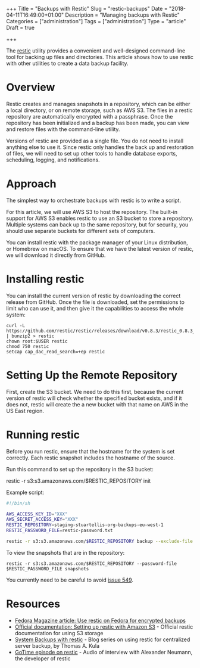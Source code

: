 +++
Title = "Backups with Restic"
Slug = "restic-backups"
Date = "2018-04-11T16:49:00+01:00"
Description = "Managing backups with Restic"
Categories = ["administration"]
Tags = ["administration"]
Type = "article"
Draft = true

+++

The [restic](https://restic.net/) utility provides a convenient and well-designed command-line tool for backing up files and directories. This article shows how to use restic with other utilities to create a data backup facility.

<!--more-->

# Overview

Restic creates and manages snapshots in a repository, which can be either a local directory, or on remote storage, such as AWS S3. The files in a restic repository are automatically encrypted with a passphrase. Once the repository has been initialized and a backup has been made, you can view and restore files with the command-line utility.

Versions of restic are provided as a single file. You do not need to install anything else to use it. Since restic only handles the back up and restoration of files, we will need to set up other tools to handle database exports, scheduling, logging, and notifications.

# Approach

The simplest way to orchestrate backups with restic is to write a script.

For this article, we will use AWS S3 to host the repository. The built-in support for AWS S3 enables restic to use an S3 bucket to store a repository. Multiple systems can back up to the same repository, but for security, you should use separate buckets for different sets of computers.

You can install restic with the package manager of your Linux distribution, or Homebrew on macOS. To ensure that we have the latest version of restic, we will download it directly from GitHub.

# Installing restic

You can install the current version of restic by downloading the correct release from GitHub. Once the file is downloaded, set the permissions to limit who can use it, and then give it the capabilities to access the whole system:

    curl -L https://github.com/restic/restic/releases/download/v0.8.3/restic_0.8.3_linux_amd64.bz2 | bunzip2 > restic
    chown root:$USER restic
    chmod 750 restic
    setcap cap_dac_read_search=+ep restic

# Setting Up the Remote Repository

First, create the S3 bucket. We need to do this first, because the current version of restic will check whether the specified bucket exists, and if it does not, restic will create the a new bucket with that name on AWS in the US East region.

# Running restic

Before you run restic, ensure that the hostname for the system is set correctly. Each restic snapshot includes the hostname of the source.

Run this command to set up the repository in the S3 bucket:

restic -r s3:s3.amazonaws.com/$RESTIC_REPOSITORY init

Example script:

~~~bash
#!/bin/sh

AWS_ACCESS_KEY_ID="XXX"
AWS_SECRET_ACCESS_KEY="XXX"
RESTIC_REPOSITORY=staging-stuartellis-org-backups-eu-west-1
RESTIC_PASSWORD_FILE=restic-password.txt

restic -r s3:s3.amazonaws.com/$RESTIC_REPOSITORY backup --exclude-file restic-exclusions.txt --password-file $RESTIC_PASSWORD_FILE --tag test1 /
~~~

To view the snapshots that are in the repository:

    restic -r s3:s3.amazonaws.com/$RESTIC_REPOSITORY --password-file $RESTIC_PASSWORD_FILE snapshots

You currently need to be careful to avoid [issue 549](https://github.com/restic/restic/issues/549).

# Resources

* [Fedora Magazine article: Use restic on Fedora for encrypted backups](https://fedoramagazine.org/use-restic-encrypted-backups/)
* [Official documentation: Setting up restic with Amazon S3](https://restic.readthedocs.io/en/stable/080_examples.html#setting-up-restic-with-amazon-s3) - Official restic documentation for using S3 storage
* [System Backups with restic](https://kula.tproa.net/lnt/computers/backups/restic-systems-backups/) - Blog series on using restic for centralized server backup, by Thomas A. Kula
* [GoTime episode on restic](https://changelog.com/gotime/48) - Audio of interview with Alexander Neumann, the developer of restic